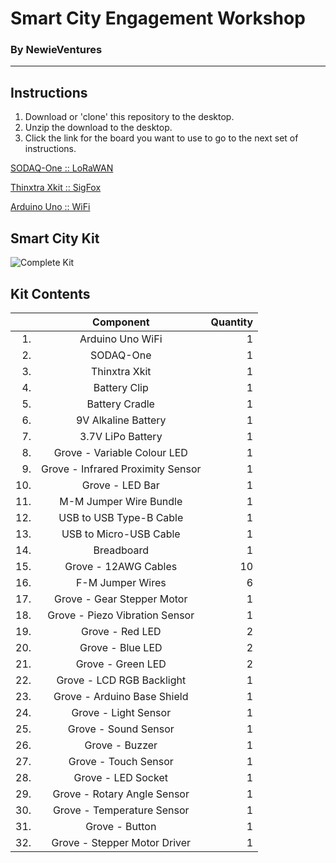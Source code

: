 # Smart City Engagement Workshop
### By NewieVentures

---

## Instructions

1. Download or 'clone' this repository to the desktop.
2. Unzip the download to the desktop.
3. Click the link for the board you want to use to go to the next set of instructions.

[SODAQ-One :: LoRaWAN](../master/LoRaWAN)

[Thinxtra Xkit :: SigFox](../master/Sigfox)

[Arduino Uno :: WiFi](../master/WiFi)
  
## Smart City Kit

![Complete Kit][KitPhoto1]

## Kit Contents
| | Component | Quantity
|---:|:---:|---:|
|1. | Arduino Uno WiFi |	1
|2. | SODAQ-One | 1
|3. | Thinxtra Xkit | 1
|4. | Battery Clip | 1
|5. | Battery Cradle | 1
|6. | 9V Alkaline Battery | 1
|7. | 3.7V LiPo Battery | 1
|8. | Grove - Variable Colour LED | 1
|9. | Grove - Infrared Proximity Sensor | 1
|10. | Grove - LED Bar | 1
|11. | M-M Jumper Wire Bundle | 1
|12. | USB to USB Type-B Cable | 1
|13. | USB to Micro-USB Cable | 1
|14. | Breadboard | 1
|15. | Grove - 12AWG Cables | 10
|16. | F-M Jumper Wires | 6
|17. | Grove - Gear Stepper Motor | 1
|18. | Grove - Piezo Vibration Sensor | 1
|19. | Grove - Red LED | 2
|20. | Grove - Blue LED | 2
|21. | Grove - Green LED | 2
|22. | Grove - LCD RGB Backlight | 1
|23. | Grove - Arduino Base Shield | 1
|24. | Grove - Light Sensor | 1
|25. | Grove - Sound Sensor | 1
|26. | Grove - Buzzer | 1
|27. | Grove - Touch Sensor | 1
|28. | Grove - LED Socket | 1
|29. | Grove - Rotary Angle Sensor | 1
|30. | Grove - Temperature Sensor | 1
|31. | Grove - Button | 1
|32. | Grove - Stepper Motor Driver | 1
 
[KitPhoto1]: ../master/SCEW_Case_Open.png "Complete Kit"
